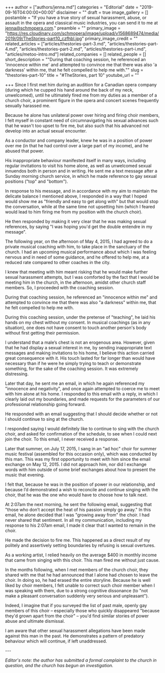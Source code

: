 +++
author = ["authors/jenna.md"]
categories = "Editorial"
date = "2019-09-16T04:00:00+00:00"
disclaimer = ""
draft = true
image_gallery = []
postamble = "If you have a true story of sexual harassment, abuse, or assault in the opera and classical music industries, you can send it to me at [jenna@schmopera.com](mailto:jenna@schmopera.com)."
preamble = ""
primary_image = "https://res.cloudinary.com/schmopera/image/upload/v1568689474/media/2019/09/TheStories-part10_czfhbl.jpg"
primary_image_credit = ""
related_articles = ["articles/thestories-part-3.md", "articles/thestories-part-4.md", "articles/thestories-part-2.md", "articles/thestories-part-i.md", "articles/metoo-intro.md"]
related_companies = []
related_people = []
short_description = "\"During that coaching session, he referenced an 'innocence within me' and attempted to convince me that there was also 'a darkness' within me, that he felt compelled to help me with.\""
slug = "thestories-part-10"
title = "#TheStories, part 10"
youtube_url = ""

+++
Since I first met him during an audition for a Canadian opera company (during which he cupped his hand around the back of my neck, unwelcomed), until he ultimately fired me from my duties as a member of a church choir, a prominent figure in the opera and concert scenes frequently sexually harassed me.

Because he alone has unilateral power over hiring and firing choir members, I felt myself in constant need of circumnavigating his sexual advances such that he wasn't too upset to fire me, but also such that his advanced not develop into an actual sexual encounter.

As a conductor and company leader, knew he was in a position of power over me (in that he had control over a large part of my income), and he abused that power.

His inappropriate behaviour manifested itself in many ways, including regular invitations to visit his home alone, as well as unwelcomed sexual innuendos both in person and in writing. He sent me a text message after a Sunday morning church service, in which he made reference to gay sexual positions ("top" and "bottom").

In response to his message, and in accordance with my aim to maintain the delicate balance I mentioned above, I responded in a way that I hoped would show me as "friendly and easy to get along with" but that would stop the conversation, while at the same time not upsetting him (which I feared would lead to him firing me from my position with the church choir).

He then responded by making it very clear that he was making sexual references, by saying "I was hoping you'd get the double entendre in my message".

The following year, on the afternoon of May 4, 2015, I had agreed to do a private musical coaching with him, to take place in the sanctuary of the church. I had an upcoming musical performance about which I was feeling nervous and in need of some guidance, and he offered to help me, at a reduced rate compared to other coaches in the city.

I knew that meeting with him meant risking that he would make further sexual harassment attempts, but I was comforted by the fact that I would be meeting him in the church, in the afternoon, amidst other church staff members. So, I proceeded with the coaching session.

During that coaching session, he referenced an "innocence within me" and attempted to convince me that there was also "a darkness" within me, that he felt compelled to help me with.

During this coaching session, under the pretense of "teaching", he laid his hands on my chest without my consent. In musical coachings (as in any situation), one does not have consent to touch another person's body without first getting their permission.

I understand that a male’s chest is not an erogenous area. However, given that he had display a sexual interest in me, by sending inappropriate text messages and making invitations to his home, I believe this action carried great consequence with it. His touch lasted for far longer than would have necessary than if he were he simply trying to teach or demonstrate something, for the sake of the coaching session. It was extremely distressing.

Later that day, he sent me an email, in which he again referenced my "innocence and negativity", and once again attempted to coerce me to meet with him alone at his home. I responded to this email with a reply, in which I clearly laid out my boundaries, and made requests for the parameters of our professional relationship going forward.

He responded with an email suggesting that I should decide whether or not I should continue to sing at the church.

I responded saying I would definitely like to continue to sing with the church choir, and asked for confirmation of the schedule, to see when I could next join the choir. To this email, I never received a response.

Later that summer, on July 17, 2015, I sang in an "ad hoc" choir for summer music festival (assembled for this occasion only), which was conducted by this man. This was my first opportunity to meet with him since the email exchange on May 12, 2015. I did not approach him, nor did I exchange words with him outside of some brief exchanges about how to present the music that evening. 

I felt that, because he was in the position of power in our relationship, and because I’d demonstrated a wish to reconcile and continue singing with the choir, that he was the one who would have to choose how to talk next.

At 2:07am the next morning, he sent the following email, suggesting that "those who don’t accept the heat of his passion simply go away." In this email, he alone decided that I was "growing away from" the choir. I had never shared that sentiment. In all my communication, including my response to his 2:07am email, I made it clear that I wanted to remain in the choir.

He made the decision to fire me. This happened as a direct result of my politely and assertively setting boundaries by refusing is sexual overtures.

As a working artist, I relied heavily on the average $400 in monthly income that came from singing with this choir. This man fired me without just cause.

In the months following, when I met members of the church choir, they shared with me that he had announced that I alone had chosen to leave the choir. In doing so, he had erased the entire storyline. Because he is well liked by choir members, I felt unable to correct such choir member when I was speaking with them, due to a strong cognitive dissonance (to "not make a pleasant conversation suddenly very serious and unpleasant").

Indeed, I imagine that if you surveyed the list of past male, openly gay members of this choir – especially those who quickly disappeared "because they'd grown apart from the choir" – you'd find similar stories of power abuse and ultimate dismissal.

I am aware that other sexual harassment allegations have been made against this man in the past. He demonstrates a pattern of predatory behaviour which will continue, if left unaddressed.

\---

_Editor's note: the author has submitted a formal complaint to the church in question, and the church has begun an investigation._